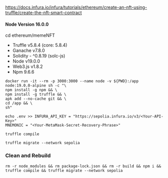 https://docs.infura.io/infura/tutorials/ethereum/create-an-nft-using-truffle/create-the-nft-smart-contract

#### Node Version 16.0.0

cd ethereum/memeNFT 

- Truffle v5.8.4 (core: 5.8.4)
- Ganache v7.8.0
- Solidity - ^0.8.19 (solc-js)
- Node v19.0.0
- Web3.js v1.8.2
- Npm 9.6.6

```
docker run -it --rm -p 3000:3000 --name node -v ${PWD}:/app node:19.0.0-alpine sh -c "\
npm install -g npm && \
npm install -g truffle && \
apk add --no-cache git && \
cd /app && \
sh"
```

```
echo .env >> INFURA_API_KEY = "https://sepolia.infura.io/v3/<Your-API-Key>"
MNEMONIC = "<Your-MetaMask-Secret-Recovery-Phrase>"
```

```
truffle compile
```

```
truffle migrate --network sepolia
```

### Clean and Rebuild

```
rm -r node_modules && rm package-lock.json && rm -r build && npm i && truffle compile && truffle migrate --network sepolia
```
